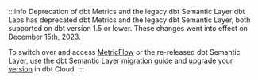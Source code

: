 :::info Deprecation of dbt Metrics and the legacy dbt Semantic Layer
dbt Labs has deprecated dbt Metrics and the legacy dbt Semantic Layer, both supported on dbt version 1.5 or lower. These changes went into effect on December 15th, 2023.

To switch over and access [MetricFlow](/docs/build/build-metrics-intro) or the re-released dbt Semantic Layer, use the [dbt Semantic Layer migration guide](/guides/sl-migration) and [upgrade your version](/docs/dbt-versions/upgrade-core-in-cloud) in dbt Cloud.
:::

